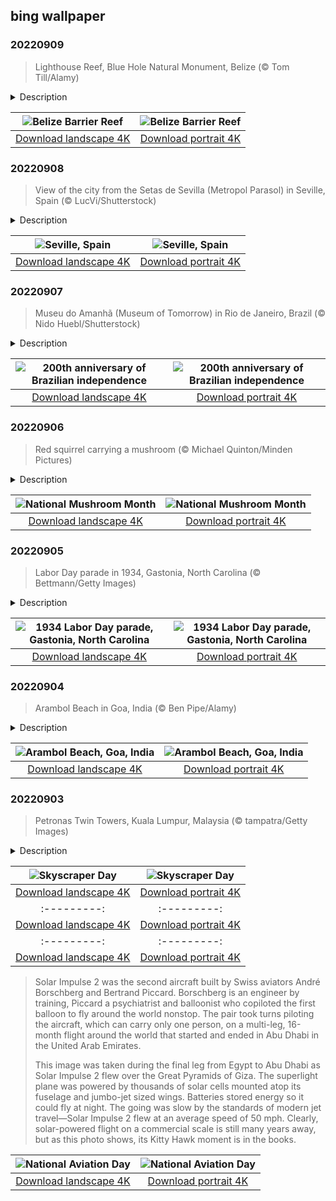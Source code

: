 ## bing wallpaper

### 20220909

> Lighthouse Reef, Blue Hole Natural Monument, Belize (© Tom Till/Alamy)

<details>
<summary>Description</summary>

> One of the greatest marvels of the marine world, the Belize Barrier Reef runs 190 miles along the Central American country's Caribbean coast. It's part of the larger Mesoamerican Barrier Reef System that stretches from Mexico's Yucatan Peninsula to Honduras and is the second-largest reef in the world behind the Great Barrier Reef in Australia. Declared a UNESCO World Heritage Site in 1996, the Belize Barrier Reef has remained relatively healthy even as many of the planet's reefs are threatened by climate change.
> 
> Featured here is a mangrove forest on Lighthouse Reef, one of three major atolls (above-water sections of reef that form ringlike, often lush island chains) in the reef system. It's the most visited of the atolls for one reason: Near its center is the Great Blue Hole, a marine sinkhole that's 1,043 feet across, 407 feet deep, and a bucket-list destination for serious scuba divers. Now protected within the Blue Hole Natural Monument, the hole was made famous when oceanographer Jacques Cousteau charted its depths in 1971.
> 
> The barrier reef is by far Belize's most popular tourist attraction, a destination for diving and fishing as well as sightseeing. An exceptionally diverse ecosystem, it includes more than 400 cays or islands, mangrove forests, coastal lagoons, estuaries, and coral atolls. Think of it as a taste of the South Pacific, but a lot closer to home.

</details>

| ![Belize Barrier Reef](https://cn.bing.com/th?id=OHR.BHNMBelize_EN-US6404020386_UHD.jpg&pid=hp&w=400&h=224&rs=1&c=4) | ![Belize Barrier Reef](https://cn.bing.com/th?id=OHR.BHNMBelize_EN-US6404020386_1080x1920.jpg&pid=hp&w=155&h=315&rs=1&c=4) |
|:---------:|:---------:|
| [Download landscape 4K](https://cn.bing.com/th?id=OHR.BHNMBelize_EN-US6404020386_UHD.jpg) | [Download portrait 4K](https://cn.bing.com/th?id=OHR.BHNMBelize_EN-US6404020386_1080x1920.jpg) |

### 20220908

> View of the city from the Setas de Sevilla (Metropol Parasol) in Seville, Spain (© LucVi/Shutterstock)

<details>
<summary>Description</summary>

> The first recorded expedition to successfully circumnavigate the Earth returned here to Seville, Spain, 500 years ago today. This was the remnants of the Spanish fleet that had set sail under the command of Ferdinand Magellan almost exactly three years previously with the goal of finding a western sea route to the rich Spice Islands of Indonesia. While Magellan gets the glory as leader of the expedition, he didn't actually complete the marathon voyage—he had been killed in a skirmish in the Philippines in April 1521. In the end, his place as leader of the five-ship voyage was filled by Juan Sebastián Elcano, whose command ship, the 'Vittoria,' was the only one in the convoy that survived the trip. Harsh conditions, starvation, scurvy, hostile encounters, and other struggles had taken their toll: Of the roughly 270 crew members who set out, only 18 returned with the expedition.
> 
> Although he made only half of this globe-circling journey, Magellan is rightly honored as an outstanding navigator, especially given the rudimentary knowledge of world geography and relatively primitive navigational tools of the time. He was the first European to traverse the strait that now bears his name near the tip of South America, trailblazing the first known passage between the Atlantic and Pacific oceans. The eventual success of Magellan's expedition, however bedraggled its remaining crew, also offered the first practical proof of a notion many 16th-century people were still skeptical about: The Earth is round.
> 
> 

</details>

| ![Seville, Spain](https://cn.bing.com/th?id=OHR.CircumnavigationAnni_EN-US9635067459_UHD.jpg&pid=hp&w=400&h=224&rs=1&c=4) | ![Seville, Spain](https://cn.bing.com/th?id=OHR.CircumnavigationAnni_EN-US9635067459_1080x1920.jpg&pid=hp&w=155&h=315&rs=1&c=4) |
|:---------:|:---------:|
| [Download landscape 4K](https://cn.bing.com/th?id=OHR.CircumnavigationAnni_EN-US9635067459_UHD.jpg) | [Download portrait 4K](https://cn.bing.com/th?id=OHR.CircumnavigationAnni_EN-US9635067459_1080x1920.jpg) |

### 20220907

> Museu do Amanhã (Museum of Tomorrow) in Rio de Janeiro, Brazil (© Nido Huebl/Shutterstock)

<details>
<summary>Description</summary>

> Today we visit the Museu do Amanhã (Museum of Tomorrow) in Rio de Janeiro to celebrate 200 years of Brazilian independence. Designed by Spanish neofuturist architect Santiago Calatrava, the unique structure was commissioned to showcase Rio's revitalized waterfront ahead of the 2016 Olympics. The museum comprises five main areas: Cosmos, Earth, Anthropocene, Tomorrow, and Us, each inviting visitors to interact in different ways and learn about living in a sustainable world.
> 
> Brazil gained independence from Portugal just a few decades after the United States broke off from Great Britain, though it happened in a decidedly different way. Don Pedro I, first emperor of Brazil, was a member of the Portuguese ruling family (he would eventually briefly rule Portugal too). When Portugal threatened to take back the political autonomy Brazil had enjoyed since 1808, Pedro sided with his adopted homeland against the Portuguese. After a three-year war that was largely bloodless, the Empire of Brazil, which preceded the vibrantly diverse democracy we know today, was born on September 7, 1822.
> 
> 

</details>

| ![200th anniversary of Brazilian independence](https://cn.bing.com/th?id=OHR.MuseudoAmanha_EN-US9576177041_UHD.jpg&pid=hp&w=400&h=224&rs=1&c=4) | ![200th anniversary of Brazilian independence](https://cn.bing.com/th?id=OHR.MuseudoAmanha_EN-US9576177041_1080x1920.jpg&pid=hp&w=155&h=315&rs=1&c=4) |
|:---------:|:---------:|
| [Download landscape 4K](https://cn.bing.com/th?id=OHR.MuseudoAmanha_EN-US9576177041_UHD.jpg) | [Download portrait 4K](https://cn.bing.com/th?id=OHR.MuseudoAmanha_EN-US9576177041_1080x1920.jpg) |

### 20220906

> Red squirrel carrying a mushroom (© Michael Quinton/Minden Pictures)

<details>
<summary>Description</summary>

> Oh, to be a squirrel with a feast such as this! It's National Mushroom Month, and it seems our red squirrel friend here in Alaska got a literal jump on celebrating. It might surprise you, but squirrels don't only eat nuts. They'll eat just about whatever's around and that includes big mushrooms. Though a small percentage of wild mushrooms can be poisonous to humans, squirrels can eat many of these frightening fungi without worry, thanks to special proteins in their guts. Nice to know someone's enjoying them.
> 
> Did you know the United States has a Mushroom Council? Since the early 1990s, the US Mushroom Council has worked as a Research and Promotion program of the Department of Agriculture. After an informal declaration during a Pennsylvania mushroom festival, the council proposed National Mushroom Month not just to highlight mushrooms as a culinary delicacy, but also showcase many other uses for the more than 900 million pounds of mushrooms the US produces each year. Believe it or not, we use mushrooms to build, clean, medicate, and even make leather—and so much more.
> 
> 

</details>

| ![National Mushroom Month](https://cn.bing.com/th?id=OHR.SquirrelMushroom_EN-US8955570535_UHD.jpg&pid=hp&w=400&h=224&rs=1&c=4) | ![National Mushroom Month](https://cn.bing.com/th?id=OHR.SquirrelMushroom_EN-US8955570535_1080x1920.jpg&pid=hp&w=155&h=315&rs=1&c=4) |
|:---------:|:---------:|
| [Download landscape 4K](https://cn.bing.com/th?id=OHR.SquirrelMushroom_EN-US8955570535_UHD.jpg) | [Download portrait 4K](https://cn.bing.com/th?id=OHR.SquirrelMushroom_EN-US8955570535_1080x1920.jpg) |

### 20220905

> Labor Day parade in 1934, Gastonia, North Carolina (© Bettmann/Getty Images)

<details>
<summary>Description</summary>

> Our historical Labor Day photo shows striking textile workers taking to the streets of Gastonia, North Carolina, voicing their grievances and seeking support for their cause. By the time of this 1934 strike, the textile industry had been struggling for years to keep pace with the economic times, and workers were struggling as their wages were cut while their workloads increased. Things came to a head after the National Industrial Recovery Act became law in 1933, leading to the formation of the Textile Industry Committee meant to represent the interests of business owners, consumers, and workers—but this only led to shortened workweeks, effectively reducing wages by 25%. Workers rushed to join the United Textile Workers union to get their voices heard and demand improved conditions.
> 
> On Sept. 1, 1934, some 65,000 North Carolina textile workers stayed home, shuttering the state's mills. When this photo was taken on Sept. 3, the workers were hopeful that they could achieve change. The governor called out the National Guard to protect the mills, and a couple of weeks later the strike effort crumbled due to lack of union resources and a surplus of fabric on the market. President Franklin Delano Roosevelt did go on to appoint a committee to mediate the situation, and the consensus was that the textile workers' grievances had substance and should be investigated further. Unfortunately, the actual investigation never happened.
> 
> 

</details>

| ![1934 Labor Day parade, Gastonia, North Carolina](https://cn.bing.com/th?id=OHR.GastoniaParade_EN-US8873564493_UHD.jpg&pid=hp&w=400&h=224&rs=1&c=4) | ![1934 Labor Day parade, Gastonia, North Carolina](https://cn.bing.com/th?id=OHR.GastoniaParade_EN-US8873564493_1080x1920.jpg&pid=hp&w=155&h=315&rs=1&c=4) |
|:---------:|:---------:|
| [Download landscape 4K](https://cn.bing.com/th?id=OHR.GastoniaParade_EN-US8873564493_UHD.jpg) | [Download portrait 4K](https://cn.bing.com/th?id=OHR.GastoniaParade_EN-US8873564493_1080x1920.jpg) |

### 20220904

> Arambol Beach in Goa, India (© Ben Pipe/Alamy)

<details>
<summary>Description</summary>

> Known for its immense, densely populated cities, India also has a seemingly endless coastline. And no part of it is more languid and lovely than Arambol, in the small and special state of Goa on the southwestern coast. Arambol is a popular holiday town with the vibe of a sleepy fishing village—which it was once was. Now visitors from around the world are drawn to its tropical climate, rainforest valleys, historic architecture, and sandy beaches.
> 
> Goa is distinct from much of India as it was colonized by Portugal while Great Britain occupied the rest. The Portuguese Empire conquered Goa in the early 1500s and ruled it until 1961, when it was annexed by India. The influence of the Portuguese can be seen in Goa's Catholic churches and convents, as well as in the name of the state's largest city: Vasco da Gama, after the explorer who once governed Goa.
> 
> If history isn't your thing, Arambol is famous for a drum circle and flea market held on the beach a few hours before sunset. It's just as much a beach party as a market. Craftspeople sell handmade wares while musicians join impromptu performances. There's no better way to end your day in Goa, land of sand and spice and sun.

</details>

| ![Arambol Beach, Goa, India](https://cn.bing.com/th?id=OHR.ArambolBeach_EN-US7908449198_UHD.jpg&pid=hp&w=400&h=224&rs=1&c=4) | ![Arambol Beach, Goa, India](https://cn.bing.com/th?id=OHR.ArambolBeach_EN-US7908449198_1080x1920.jpg&pid=hp&w=155&h=315&rs=1&c=4) |
|:---------:|:---------:|
| [Download landscape 4K](https://cn.bing.com/th?id=OHR.ArambolBeach_EN-US7908449198_UHD.jpg) | [Download portrait 4K](https://cn.bing.com/th?id=OHR.ArambolBeach_EN-US7908449198_1080x1920.jpg) |

### 20220903

> Petronas Twin Towers, Kuala Lumpur, Malaysia (© tampatra/Getty Images)

<details>
<summary>Description</summary>

> The Petronas Twin Towers are the unmistakable calling card of the Malaysian capital city of Kuala Lumpur, affectionately called KL. The 88-story, 1,483-foot cylindrical towers were the tallest buildings in the world when they were completed in 1996, until 2004 when Taiwan's Taipei 101 topped them by almost 200 feet. Still the tallest twin skyscrapers in the world, they're our perfect inspiration today on Skyscraper Day, set aside to appreciate such engineering and architectural feats.
> 
> The Petronas Towers, named for Malaysia's state-owned oil and gas company, were designed by the late Argentine American architect César Pelli, who incorporated motifs of Islamic art into his postmodern design. It remains his masterpiece, and a true standout in a country and continent full of skyscrapers. One of the most notable features of the buildings is a two-level skybridge that connects the towers at the 41st and 42nd floors. The bridge is not actually anchored to the main structure, but freely slides into each tower to accommodate any swaying caused by wind.
> 
> The preponderance of supertall structures in Asia isn't a coincidence. Skyscrapers spring up where populations are high, land is in short supply, and economies flourish. Plus, for an up-and-coming city, nothing says you've arrived like a gleaming skyscraper—or a pair of them. And why stop there? Even the Petronas Towers, though emblematic of the KL skyline, are no longer the tallest kids on the block in Malaysia: A new skyscraper, the 2,227-foot Merdeka 118, is expected to be completed in 2023 as the second-highest building in the world.

</details>

| ![Skyscraper Day](https://cn.bing.com/th?id=OHR.MalaysiaTwinTowers_EN-US7848703415_UHD.jpg&pid=hp&w=400&h=224&rs=1&c=4) | ![Skyscraper Day](https://cn.bing.com/th?id=OHR.MalaysiaTwinTowers_EN-US7848703415_1080x1920.jpg&pid=hp&w=155&h=315&rs=1&c=4) |
|:---------:|:---------:|
| [Download landscape 4K](https://cn.bing.com/th?id=OHR.MalaysiaTwinTowers_EN-US7848703415_UHD.jpg) | [Download portrait 4K](https://cn.bing.com/th?id=OHR.MalaysiaTwinTowers_EN-US7848703415_1080x1920.jpg) |nian Independence Day](https://cn.bing.com/th?id=OHR.WheatField_EN-US3537753695_1080x1920.jpg&pid=hp&w=155&h=315&rs=1&c=4) |
|:---------:|:---------:|
| [Download landscape 4K](https://cn.bing.com/th?id=OHR.WheatField_EN-US3537753695_UHD.jpg) | [Download portrait 4K](https://cn.bing.com/th?id=OHR.WheatField_EN-US3537753695_1080x1920.jpg) |s://cn.bing.com/th?id=OHR.CostadaMorte_EN-US3132736041_1080x1920.jpg&pid=hp&w=155&h=315&rs=1&c=4) |
|:---------:|:---------:|
| [Download landscape 4K](https://cn.bing.com/th?id=OHR.CostadaMorte_EN-US3132736041_UHD.jpg) | [Download portrait 4K](https://cn.bing.com/th?id=OHR.CostadaMorte_EN-US3132736041_1080x1920.jpg) |Kitty Hawk on North Carolina's Outer Banks.
> 
> Solar Impulse 2 was the second aircraft built by Swiss aviators André Borschberg and Bertrand Piccard. Borschberg is an engineer by training, Piccard a psychiatrist and balloonist who copiloted the first balloon to fly around the world nonstop. The pair took turns piloting the aircraft, which can carry only one person, on a multi-leg, 16-month flight around the world that started and ended in Abu Dhabi in the United Arab Emirates.
> 
> This image was taken during the final leg from Egypt to Abu Dhabi as Solar Impulse 2 flew over the Great Pyramids of Giza. The superlight plane was powered by thousands of solar cells mounted atop its fuselage and jumbo-jet sized wings. Batteries stored energy so it could fly at night. The going was slow by the standards of modern jet travel—Solar Impulse 2 flew at an average speed of 50 mph. Clearly, solar-powered flight on a commercial scale is still many years away, but as this photo shows, its Kitty Hawk moment is in the books.

</details>

| ![National Aviation Day](https://cn.bing.com/th?id=OHR.SolarImpulse2_EN-US2864472613_UHD.jpg&pid=hp&w=400&h=224&rs=1&c=4) | ![National Aviation Day](https://cn.bing.com/th?id=OHR.SolarImpulse2_EN-US2864472613_1080x1920.jpg&pid=hp&w=155&h=315&rs=1&c=4) |
|:---------:|:---------:|
| [Download landscape 4K](https://cn.bing.com/th?id=OHR.SolarImpulse2_EN-US2864472613_UHD.jpg) | [Download portrait 4K](https://cn.bing.com/th?id=OHR.SolarImpulse2_EN-US2864472613_1080x1920.jpg) |2246278299_UHD.jpg) | [Download portrait 4K](https://cn.bing.com/th?id=OHR.ChittorgarhFort_EN-US2246278299_1080x1920.jpg) |